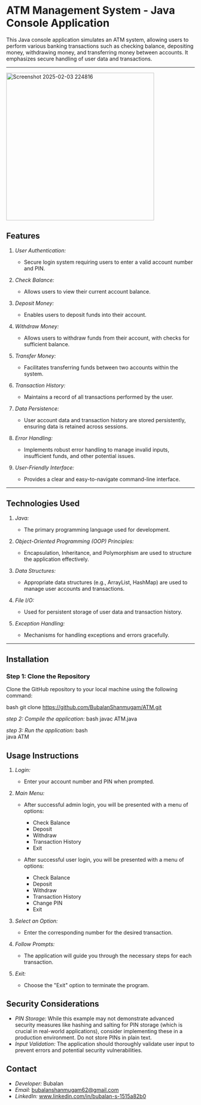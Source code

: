# ATM Management System - Java Console Application

This Java console application simulates an ATM system, allowing users to perform various banking transactions such as checking balance, depositing money, withdrawing money, and transferring money between accounts.  It emphasizes secure handling of user data and transactions.

---
<img width="395" alt="Screenshot 2025-02-03 224816" src="https://github.com/user-attachments/assets/93ce90ff-d14e-4eba-82a6-2c5f54160937" />

## Features

1. *User Authentication:*
    - Secure login system requiring users to enter a valid account number and PIN.

2. *Check Balance:*
    - Allows users to view their current account balance.

3. *Deposit Money:*
    - Enables users to deposit funds into their account.

4. *Withdraw Money:*
    - Allows users to withdraw funds from their account, with checks for sufficient balance.

5. *Transfer Money:*
    - Facilitates transferring funds between two accounts within the system.

6. *Transaction History:*
    - Maintains a record of all transactions performed by the user.

7. *Data Persistence:*
    - User account data and transaction history are stored persistently, ensuring data is retained across sessions.

8. *Error Handling:*
    - Implements robust error handling to manage invalid inputs, insufficient funds, and other potential issues.

9. *User-Friendly Interface:*
    - Provides a clear and easy-to-navigate command-line interface.

---

## Technologies Used

1. *Java:*
    - The primary programming language used for development.

2. *Object-Oriented Programming (OOP) Principles:*
    - Encapsulation, Inheritance, and Polymorphism are used to structure the application effectively.

3. *Data Structures:*
    - Appropriate data structures (e.g., ArrayList, HashMap) are used to manage user accounts and transactions.

4. *File I/O:*
    - Used for persistent storage of user data and transaction history.

5. *Exception Handling:*
    - Mechanisms for handling exceptions and errors gracefully.

---

## Installation

### Step 1: Clone the Repository

Clone the GitHub repository to your local machine using the following command:

bash
git clone https://github.com/BubalanShanmugam/ATM.git

*step 2: Compile the application:*
bash
javac ATM.java

*step 3:  Run the application:*
bash   
java ATM


## Usage Instructions

1. *Login:*
   - Enter your account number and PIN when prompted.

2. *Main Menu:*
   - After successful admin login, you will be presented with a menu of options:
     - Check Balance
     - Deposit
     - Withdraw
     - Transaction History
     - Exit
    
   - After successful user login, you will be presented with a menu of options:
     - Check Balance
     - Deposit
     - Withdraw
     - Transaction History
     - Change PIN
     - Exit

3. *Select an Option:*
   - Enter the corresponding number for the desired transaction.

4. *Follow Prompts:*
   - The application will guide you through the necessary steps for each transaction.

5. *Exit:*
   - Choose the "Exit" option to terminate the program.

## Security Considerations

* *PIN Storage:* While this example may not demonstrate advanced security measures like hashing and salting for PIN storage (which is crucial in real-world applications), consider implementing these in a production environment.  Do not store PINs in plain text.
* *Input Validation:* The application should thoroughly validate user input to prevent errors and potential security vulnerabilities.

## Contact

* *Developer:* Bubalan
* *Email:* bubalanshanmugam62@gmail.com
* *LinkedIn:* www.linkedin.com/in/bubalan-s-1515a82b0
